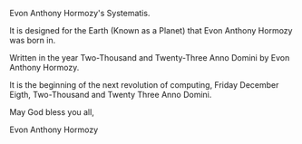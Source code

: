 Evon Anthony Hormozy's Systematis.

It is designed for the Earth (Known as a Planet) that Evon Anthony Hormozy was born in.

Written in the year Two-Thousand and Twenty-Three Anno Domini by Evon Anthony Hormozy.

It is the beginning of the next revolution of computing, Friday December Eigth, Two-Thousand and Twenty Three Anno Domini.

May God bless you all,

Evon Anthony Hormozy
